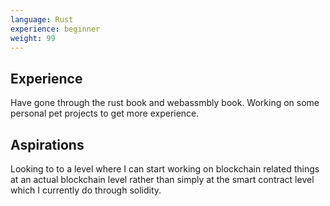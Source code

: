 ```yaml
---
language: Rust
experience: beginner
weight: 99
---
```


## Experience

Have gone through the rust book and webassmbly book. Working on some personal pet projects to get more experience.

## Aspirations

Looking to to a level where I can start working on blockchain related things at an actual blockchain level rather than simply at the smart contract level which I currently do through solidity.
